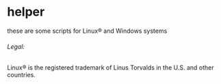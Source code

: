 # helper
these are some scripts for Linux® and Windows systems

###### Legal:
Linux® is the registered trademark of Linus Torvalds in the U.S. and other countries.
